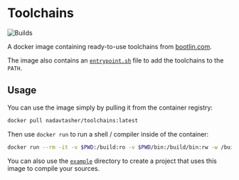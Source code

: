 # Toolchains

![Builds](https://github.com/NadavTasher/Toolchains/actions/workflows/build.yml/badge.svg)

A docker image containing ready-to-use toolchains from [bootlin.com](https://toolchains.bootlin.com/).

The image also contains an [`entrypoint.sh`](https://github.com/NadavTasher/Toolchains/blob/master/image/resources/entrypoint.sh) file to add the toolchains to the `PATH`.

## Usage

You can use the image simply by pulling it from the container registry:

```bash
docker pull nadavtasher/toolchains:latest
```

Then use `docker run` to run a shell / compiler inside of the container:

```bash
docker run --rm -it -v $PWD:/build:ro -v $PWD/bin:/build/bin:rw -w /build -h builder --tmpfs /tmp nadavtasher/toolchains:latest bash
```

You can also use the [`example`](https://github.com/NadavTasher/Toolchains/tree/master/example) directory to create a project that uses this image to compile your sources.
